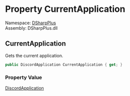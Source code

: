 # Property CurrentApplication

Namespace: [DSharpPlus](DSharpPlus.md)  
Assembly: DSharpPlus.dll

## <a id="DSharpPlus_DiscordShardedClient_CurrentApplication"></a>CurrentApplication

Gets the current application.

```csharp
public DiscordApplication CurrentApplication { get; }
```

### Property Value

[DiscordApplication](DSharpPlus.Entities.DiscordApplication.md)

